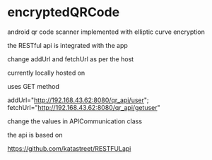 # encryptedQRCode
android qr code scanner implemented with elliptic curve encryption

the RESTful api is integrated with the app

change addUrl and fetchUrl as per the host

currently locally hosted on 

uses GET method 

addUrl="http://192.168.43.62:8080/qr_api/user";
fetchUrl="http://192.168.43.62:8080/qr_api/getuser"

change the values in APICommunication class

the api is based on 

https://github.com/katastreet/RESTFULapi
